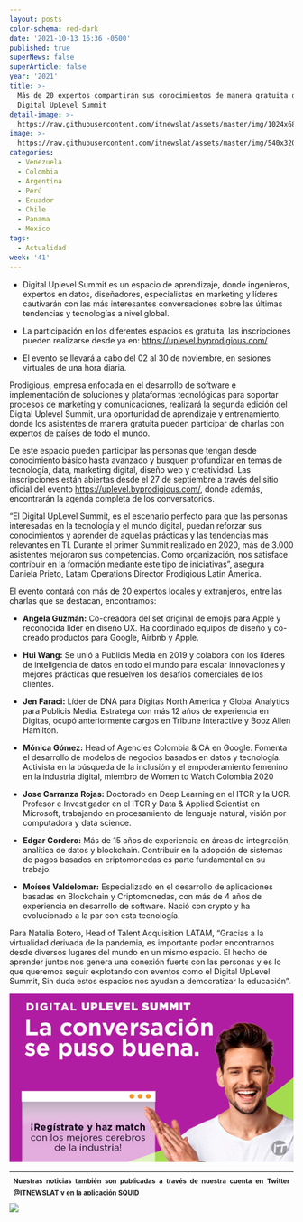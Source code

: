```yaml
---
layout: posts
color-schema: red-dark
date: '2021-10-13 16:36 -0500'
published: true
superNews: false
superArticle: false
year: '2021'
title: >-
  Más de 20 expertos compartirán sus conocimientos de manera gratuita durante el
  Digital UpLevel Summit
detail-image: >-
  https://raw.githubusercontent.com/itnewslat/assets/master/img/1024x680/digital-uplevel-summit-g.jpg
image: >-
  https://raw.githubusercontent.com/itnewslat/assets/master/img/540x320/digital-uplevel-summit-p.jpg
categories:
  - Venezuela
  - Colombia
  - Argentina
  - Perú
  - Ecuador
  - Chile
  - Panama
  - Mexico
tags:
  - Actualidad
week: '41'
---
```

- Digital Uplevel Summit es un espacio de aprendizaje, donde ingenieros, expertos en datos, diseñadores, especialistas en marketing y líderes cautivarán con las más interesantes conversaciones sobre las últimas tendencias y tecnologías a nivel global.

- La participación en los diferentes espacios es gratuita, las inscripciones pueden realizarse desde ya en: https://uplevel.byprodigious.com/

- El evento se llevará a cabo del 02 al 30 de noviembre, en sesiones virtuales de una hora diaria.

Prodigious, empresa enfocada en el desarrollo de software e implementación de soluciones y plataformas tecnológicas para soportar procesos de marketing y comunicaciones, realizará la segunda edición del Digital Uplevel Summit, una oportunidad de aprendizaje y entrenamiento, donde los asistentes de manera gratuita pueden participar de charlas con expertos de países de todo el mundo.
 
De este espacio pueden participar las personas que tengan desde conocimiento básico hasta avanzado y busquen profundizar en temas de tecnología, data, marketing digital, diseño web y creatividad. Las inscripciones están abiertas desde el 27 de septiembre a través del sitio oficial del evento https://uplevel.byprodigious.com/, donde además, encontrarán la agenda completa de los conversatorios.
 
“El Digital UpLevel Summit, es el escenario perfecto para que las personas interesadas en la tecnología y el mundo digital, puedan reforzar sus conocimientos y aprender de aquellas prácticas y las tendencias más relevantes en TI. Durante el primer Summit realizado en 2020, más de 3.000 asistentes mejoraron sus competencias. Como organización, nos satisface contribuir en la formación mediante este tipo de iniciativas”, asegura Daniela Prieto, Latam Operations Director Prodigious Latin America.
 
El evento contará con más de 20 expertos locales y extranjeros, entre las charlas que se destacan, encontramos:
 
- **Angela Guzmán:** Co-creadora del set original de emojis para Apple y reconocida líder en diseño UX. Ha coordinado equipos de diseño y co-creado productos para Google, Airbnb y Apple.

- **Hui Wang:** Se unió a Publicis Media en 2019 y colabora con los líderes de inteligencia de datos en todo el mundo para escalar innovaciones y mejores prácticas que resuelven los desafíos comerciales de los clientes.

- **Jen Faraci:** Líder de DNA para Digitas North America y Global Analytics para Publicis Media. Estratega con más 12 años de experiencia en Digitas, ocupó anteriormente cargos en Tribune Interactive y Booz Allen Hamilton.

- **Mónica Gómez:** Head of Agencies Colombia & CA en Google. Fomenta el desarrollo de modelos de negocios basados en datos y tecnología. Activista en la búsqueda de la inclusión y el empoderamiento femenino en la industria digital, miembro de Women to Watch Colombia 2020

- **Jose Carranza Rojas:** Doctorado en Deep Learning en el ITCR y la UCR. Profesor e Investigador en el ITCR y Data & Applied Scientist en Microsoft, trabajando en procesamiento de lenguaje natural, visión por computadora y data science.

- **Edgar Cordero:** Más de 15 años de experiencia en áreas de integración, analítica de datos y blockchain. Contribuir en la adopción de sistemas de pagos basados en criptomonedas es parte fundamental en su trabajo.

- **Moíses Valdelomar:** Especializado en el desarrollo de aplicaciones basadas en Blockchain y Criptomonedas, con más de 4 años de experiencia en desarrollo de software. Nació con crypto y ha evolucionado a la par con esta tecnología.

 
Para Natalia Botero, Head of Talent Acquisition LATAM, “Gracias a la virtualidad derivada de la pandemia, es importante poder encontrarnos desde diversos lugares del mundo en un mismo espacio. El hecho de aprender juntos nos genera una conexión fuerte con las personas y es lo que queremos seguir explotando con eventos como el Digital UpLevel Summit, Sin duda estos espacios nos ayudan a democratizar la educación”.

![](https://raw.githubusercontent.com/itnewslat/assets/master/img/540x320/digital-uplevel-summit-p.jpg)

<table style="height: 42px;" width="569">
<tbody>
<tr>
<td style="text-align: justify;"><sub><strong>Nuestras noticias también son publicadas a través de nuestra cuenta en Twitter <a href="https://twitter.com/itnewslat?lang=es">@ITNEWSLAT</a> y en la aplicación <a href="https://squidapp.co/en/">SQUID</a></strong></sub></td>
</tr>
</tbody>
</table>

<img src="https://tracker.metricool.com/c3po.jpg?hash=56f88a41e39ab42c063cc51676587a04"/>
